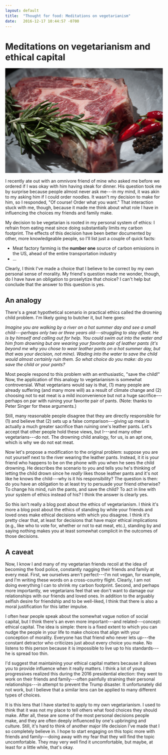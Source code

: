 ```yaml
---
layout: default
title:  "Thought for food: Meditations on vegetarianism"
date:   2016-12-17 10:44:57 -0700
---
```


Meditations on vegetarianism and ethical capital
================================================

![cannondale](/assets/vegetarianism/meat.jpg)
<!-- <p class="caption">MEEEEEAT</p>
 -->

I recently ate out with an omnivore friend of mine who asked me before we ordered if I was okay with him having steak for dinner. His question took me by surprise because people almost never ask me---in my mind, it was akin to my asking him if I could order noodles. It wasn't my decision to make for him, so I responded, "Of course! Order what you want." That interaction stuck with me, though, because it made me think about what role I have in influencing the choices my friends and family make.

My decision to be vegetarian is rooted in my personal system of ethics: I refrain from eating meat since doing substantially limits my carbon footprint. The effects of this decision have been better documented by other, more knowledgeable people, so I'll list just a couple of quick facts:

- Meat factory farming is the __number one__ source of carbon emissions in the US, ahead of the entire transportation industry
- ...

 Clearly, I think I've made a choice that I believe to be correct by my own personal sense of morality. My friend's question made me wonder, though, do I have have an obligation to proselytize that choice? I can't help but conclude that the answer to this question is yes.

<!--   If I make an ethical choice, though, what right or obligation do I have to proselytize that choice? I've tried to think about this by drawing analogies to other choices I have made that I believe have moral implications.
 -->
<!-- For example, in spite of being a staunch Democrat, I never phone banked for Hillary Clinton during the presidential election. I have many friends who routinely asked me to volunteer my time. The tone that accompanied those invitations grew stronger over the course of the campaign. Towards the end, these requests felt less like light invitations and more like ethical appeals: if you believe that a Trump presidency would have disastrous effects on our country's social, economic, and foreign policy , the message went, you have an obligation to do everything you can to prevent it. I'm inclined to believe this argument, and it's part of what makes me feel guilty for not having done my part to prevent Trump's election. -->

<!-- Now back to eating meat. I've made a decision that I believe is morally correct. Should I now try to convince others to make that same choice? Even more strongly, do I have an ethical obligation to convince others to make the same choice? I think the answer to both of these questions is yes.
 -->

An analogy
----------

There's a great hypothetical scenario in practical ethics called the drowning child problem. I'm likely going to butcher it, but here goes:

*Imagine you are walking by a river on a hot summer day and see a small child---perhaps only two or three years old---struggling to stay afloat. He is by himself and calling out for help. You could swim out into the water and him from drowning but are wearing your favorite pair of leather pants (it's beyond me why you chose to wear leather pants on a hot summer day, but that was your decision, not mine). Wading into the water to save the child would almost certainly ruin them. So what choice do you make: do you save the child or your pants?*

Most people respond to this problem with an enthusiastic, "save the child!" Now, the application of this analogy to vegetarianism is somewhat controversial. What vegetarians would say is that, (1) many people are already suffering (and many more will) as a result of climate change and (2) choosing not to eat meat is a mild inconvenience but not a huge sacrifice---perhaps on par with ruining your favorite pair of pants. (Note: thanks to Peter Singer for these arguments.) 

Still, many reasonable people disagree that they are directly responsible for (1) and believe that (2) sets up a false comparison---giving up meat is actually a much greater sacrifice than ruining one's leather pants. Let's accept that other people hold these views, but I---and many other vegetarians---do not. The drowning child analogy, for us, is an apt one, which is why we do not eat meat.

Now let's propose a modification to the original problem: suppose you are not yourself next to the river wearing the leather pants. Instead, it it is your friend who happens to be on the phone with you when he sees the child drowning. He describes the scenario to you and tells you he's thinking of letting the child drown since he _really_ likes those leather pants and it's not like he knows the child---why is it his responsibility? The question is then: do you have an obligation to at least try to persuade your friend otherwise? To change his mind, ruin the pants, and save the child? To act in line with your system of ethics instead of his? I think the answer is clearly yes.

So this isn't really a blog post about the ethics of vegetarianism. I think it's more a blog post about the ethics of standing by while your friends and loved ones make ethical decisions with which you disagree. I think it's pretty clear that, at least for decisions that have major ethical implications (e.g., like who to vote for, whether or not to eat meat, etc.), standing by and saying nothing makes you at least somewhat complicit in the outcomes of those decisions.

A caveat
--------

Now, I know I and many of my vegetarian friends recoil at the idea of becoming the food police, constantly nagging their friends and family at every meal. First, we ourselves aren't perfect---I'm not vegan, for example, and I'm writing these words on a cross-country flight. Clearly, I am not doing everything I can to shrink my carbon footprint. Second, and perhaps more importantly, we vegetarians feel that we don't want to damage our relationships with our friends and loved ones. In addition to the arguably selfish desire for friendship and to be well-liked, I think that there is  also a moral justification for this latter impulse. 

I often hear people speak about the somewhat vague notion of social capital, but I think there's an even more important---and related---concept: ethical capital. The idea is simple: there is a fixed extent to which you can nudge the people in your life to make choices that align with your conception of morality. Everyone has that friend who never lets up---the constant detractor who criticizes just about every choice you make. No listens to this person because it is impossible to live up to his standards---he is spread too thin.

 I'd suggest that maintaining your ethical capital matters because it allows you to provide influence when it really matters. I think a lot of young progressives realized this during the 2016 presidential election: they went to work on their friends and family---often painfully straining their personal relationships---in attempt to prevent the Trump disaster. It unfortunately did not work, but I believe that a similar lens can be applied to many different types of choices.

It is this lens that I have started to apply to my own vegetarianism. I used to think that it was not my place to tell others what food choices they should make. After all, these are some of the most personal decisions people make, and they are often deeply influenced by one's upbringing and culture. Still, it's hard to think of another major life decision I've made that I so completely believe in. I hope to start engaging on this topic more with friends and family---doing away with my fear that they will find the topic uncomfortable. They may very well find it uncomfortable, but maybe, at least for a little while, that's okay.
